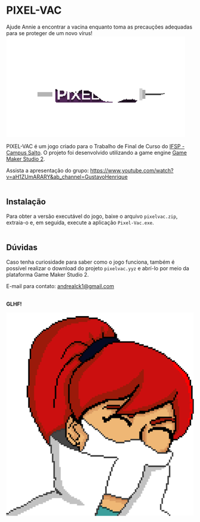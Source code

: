 # PIXEL-VAC

<!--
TODO:
    GIF - LOGO
    ANNIE - FINAL
-->

Ajude Annie a encontrar a vacina enquanto toma as precauções adequadas para se proteger de um novo vírus!
<img src="logo.gif">

PIXEL-VAC é um jogo criado para o Trabalho de Final de Curso do <a href="https://slt.ifsp.edu.br/">IFSP - Campus Salto</a>. O projeto foi desenvolvido utilizando a game engine <a href="https://www.yoyogames.com/en/get">Game Maker Studio 2</a>.

Assista a apresentação do grupo: https://www.youtube.com/watch?v=aH1ZUmARARY&ab_channel=GustavoHenrique
<br><br>

## Instalação

Para obter a versão executável do jogo, baixe o arquivo `pixelvac.zip`, extraia-o e, em seguida, execute a aplicação `Pixel-Vac.exe`.
<br><br>

## Dúvidas

Caso tenha curiosidade para saber como o jogo funciona, também é possível realizar o download do projeto `pixelvac.yyz` e abrí-lo por meio da plataforma Game Maker Studio 2.

E-mail para contato: andrealck1@gmail.com

<br><strong>GLHF!</strong>

<img src="annie.png">
